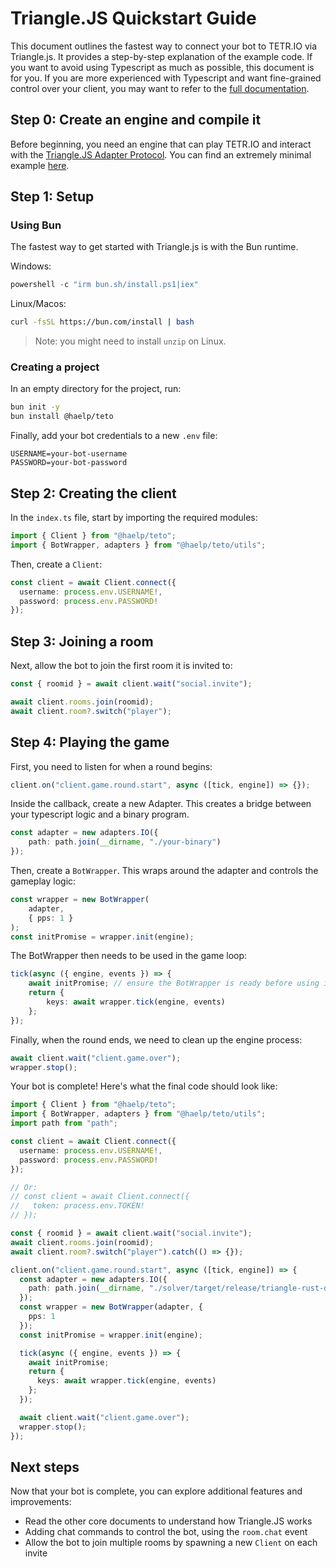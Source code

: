 # Triangle.JS Quickstart Guide

This document outlines the fastest way to connect your bot to TETR.IO via Triangle.js. It provides a step-by-step explanation of the example code. If you want to avoid using Typescript as much as possible, this document is for you. If you are more experienced with Typescript and want fine-grained control over your client, you may want to refer to the [full documentation](https://triangle.haelp.dev).

## Step 0: Create an engine and compile it

Before beginning, you need an engine that can play TETR.IO and interact with the [Triangle.JS Adapter Protocol](https://triangle.haelp.dev/documents/Protocol.html). You can find an extremely minimal example [here](https://github.com/halp1/triangle/tree/main/example/solver).

## Step 1: Setup

### Using Bun

The fastest way to get started with Triangle.js is with the Bun runtime.

Windows:

```powershell
powershell -c "irm bun.sh/install.ps1|iex"
```

Linux/Macos:

```bash
curl -fsSL https://bun.com/install | bash
```

> Note: you might need to install `unzip` on Linux.

### Creating a project

In an empty directory for the project, run:

```bash
bun init -y
bun install @haelp/teto
```

Finally, add your bot credentials to a new `.env` file:

```
USERNAME=your-bot-username
PASSWORD=your-bot-password
```

## Step 2: Creating the client

In the `index.ts` file, start by importing the required modules:

```ts
import { Client } from "@haelp/teto";
import { BotWrapper, adapters } from "@haelp/teto/utils";
```

Then, create a `Client`:

```ts
const client = await Client.connect({
  username: process.env.USERNAME!,
  password: process.env.PASSWORD!
});
```

## Step 3: Joining a room

Next, allow the bot to join the first room it is invited to:

```ts
const { roomid } = await client.wait("social.invite");

await client.rooms.join(roomid);
await client.room?.switch("player");
```

## Step 4: Playing the game

First, you need to listen for when a round begins:

```ts
client.on("client.game.round.start", async ([tick, engine]) => {});
```

Inside the callback, create a new Adapter. This creates a bridge between your typescript logic and a binary program.

```ts
const adapter = new adapters.IO({
	path: path.join(__dirname, "./your-binary")
});
```

Then, create a `BotWrapper`. This wraps around the adapter and controls the gameplay logic:

```ts
const wrapper = new BotWrapper(
	adapter,
	{ pps: 1 }
);
const initPromise = wrapper.init(engine);
```
The BotWrapper then needs to be used in the game loop:

```ts
tick(async ({ engine, events }) => {
	await initPromise; // ensure the BotWrapper is ready before using it
	return {
		keys: await wrapper.tick(engine, events)
	};
});
```

Finally, when the round ends, we need to clean up the engine process:

```ts
await client.wait("client.game.over");
wrapper.stop();
```

Your bot is complete! Here's what the final code should look like:

```ts
import { Client } from "@haelp/teto";
import { BotWrapper, adapters } from "@haelp/teto/utils";
import path from "path";

const client = await Client.connect({
  username: process.env.USERNAME!,
  password: process.env.PASSWORD!
});

// Or:
// const client = await Client.connect({
//   token: process.env.TOKEN!
// });

const { roomid } = await client.wait("social.invite");
await client.rooms.join(roomid);
await client.room?.switch("player").catch(() => {});

client.on("client.game.round.start", async ([tick, engine]) => {
  const adapter = new adapters.IO({
    path: path.join(__dirname, "./solver/target/release/triangle-rust-demo")
  });
  const wrapper = new BotWrapper(adapter, {
    pps: 1
  });
  const initPromise = wrapper.init(engine);

  tick(async ({ engine, events }) => {
    await initPromise;
    return {
      keys: await wrapper.tick(engine, events)
    };
  });

  await client.wait("client.game.over");
  wrapper.stop();
});
```

## Next steps

Now that your bot is complete, you can explore additional features and improvements:

* Read the other core documents to understand how Triangle.JS works
* Adding chat commands to control the bot, using the `room.chat` event
* Allow the bot to join multiple rooms by spawning a new `Client` on each invite